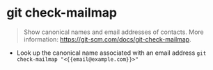 # git check-mailmap
> Show canonical names and email addresses of contacts.
> More information: <https://git-scm.com/docs/git-check-mailmap>.

- Look up the canonical name associated with an email address
`git check-mailmap "<{{email@example.com}}>"`

